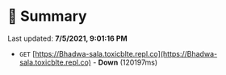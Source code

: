 # 📖 Summary
Last updated: **7/5/2021, 9:01:16 PM**

- `GET` [https://Bhadwa-sala.toxicblte.repl.co](https://Bhadwa-sala.toxicblte.repl.co) - **Down** (120197ms)
